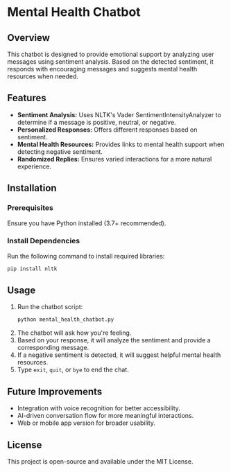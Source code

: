 # Mental Health Chatbot

## Overview
This chatbot is designed to provide emotional support by analyzing user messages using sentiment analysis. Based on the detected sentiment, it responds with encouraging messages and suggests mental health resources when needed.

## Features
- **Sentiment Analysis:** Uses NLTK's Vader SentimentIntensityAnalyzer to determine if a message is positive, neutral, or negative.
- **Personalized Responses:** Offers different responses based on sentiment.
- **Mental Health Resources:** Provides links to mental health support when detecting negative sentiment.
- **Randomized Replies:** Ensures varied interactions for a more natural experience.

## Installation
### Prerequisites
Ensure you have Python installed (3.7+ recommended).

### Install Dependencies
Run the following command to install required libraries:
```bash
pip install nltk
```

## Usage
1. Run the chatbot script:
   ```bash
   python mental_health_chatbot.py
   ```
2. The chatbot will ask how you're feeling.
3. Based on your response, it will analyze the sentiment and provide a corresponding message.
4. If a negative sentiment is detected, it will suggest helpful mental health resources.
5. Type `exit`, `quit`, or `bye` to end the chat.

## Future Improvements
- Integration with voice recognition for better accessibility.
- AI-driven conversation flow for more meaningful interactions.
- Web or mobile app version for broader usability.

## License
This project is open-source and available under the MIT License.
